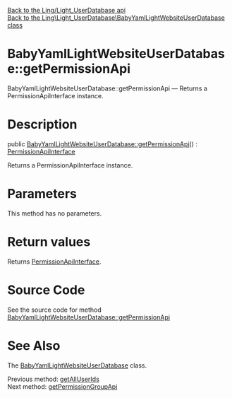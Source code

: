 [Back to the Ling/Light_UserDatabase api](https://github.com/lingtalfi/Light_UserDatabase/blob/master/doc/api/Ling/Light_UserDatabase.md)<br>
[Back to the Ling\Light_UserDatabase\BabyYamlLightWebsiteUserDatabase class](https://github.com/lingtalfi/Light_UserDatabase/blob/master/doc/api/Ling/Light_UserDatabase/BabyYamlLightWebsiteUserDatabase.md)


BabyYamlLightWebsiteUserDatabase::getPermissionApi
================



BabyYamlLightWebsiteUserDatabase::getPermissionApi — Returns a PermissionApiInterface instance.




Description
================


public [BabyYamlLightWebsiteUserDatabase::getPermissionApi](https://github.com/lingtalfi/Light_UserDatabase/blob/master/doc/api/Ling/Light_UserDatabase/BabyYamlLightWebsiteUserDatabase/getPermissionApi.md)() : [PermissionApiInterface](https://github.com/lingtalfi/Light_UserDatabase/blob/master/doc/api/Ling/Light_UserDatabase/Api/PermissionApiInterface.md)




Returns a PermissionApiInterface instance.




Parameters
================

This method has no parameters.


Return values
================

Returns [PermissionApiInterface](https://github.com/lingtalfi/Light_UserDatabase/blob/master/doc/api/Ling/Light_UserDatabase/Api/PermissionApiInterface.md).








Source Code
===========
See the source code for method [BabyYamlLightWebsiteUserDatabase::getPermissionApi](https://github.com/lingtalfi/Light_UserDatabase/blob/master/BabyYamlLightWebsiteUserDatabase.php#L435-L442)


See Also
================

The [BabyYamlLightWebsiteUserDatabase](https://github.com/lingtalfi/Light_UserDatabase/blob/master/doc/api/Ling/Light_UserDatabase/BabyYamlLightWebsiteUserDatabase.md) class.

Previous method: [getAllUserIds](https://github.com/lingtalfi/Light_UserDatabase/blob/master/doc/api/Ling/Light_UserDatabase/BabyYamlLightWebsiteUserDatabase/getAllUserIds.md)<br>Next method: [getPermissionGroupApi](https://github.com/lingtalfi/Light_UserDatabase/blob/master/doc/api/Ling/Light_UserDatabase/BabyYamlLightWebsiteUserDatabase/getPermissionGroupApi.md)<br>


